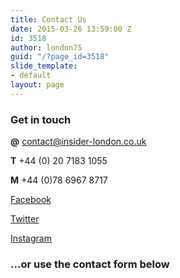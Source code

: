 ```yaml
---
title: Contact Us
date: 2015-03-26 13:59:00 Z
id: 3518
author: london75
guid: "/?page_id=3518"
slide_template:
- default
layout: page
---
```


### Get in touch

**@** [contact@insider-london.co.uk](mailto:contact@insider-london.co.uk)

**T** \+44 (0) 20 7183 1055

**M** \+44 (0)78 6967 8717

[Facebook](http://www.facebook.com/insiderlondon)

[Twitter](https://twitter.com/#!/insiderlondon)

[Instagram](https://www.instagram.com/insiderlondontours/)

### ...or use the contact form below

